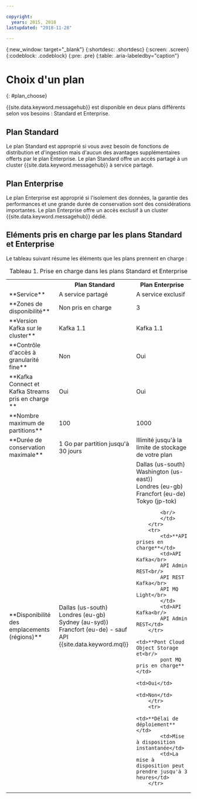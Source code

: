```yaml
---

copyright:
  years: 2015, 2018
lastupdated: "2018-11-28"

---
```


{:new_window: target="_blank"}
{:shortdesc: .shortdesc}
{:screen: .screen}
{:codeblock: .codeblock}
{:pre: .pre}
{:table: .aria-labeledby="caption"}

# Choix d'un plan 
{: #plan_choose}

{{site.data.keyword.messagehub}} est disponible en deux plans différents selon vos besoins : Standard et Enterprise.

## Plan Standard

Le plan Standard est approprié si vous avez besoin de fonctions de distribution et d'ingestion mais d'aucun des avantages supplémentaires offerts par le plan Enterprise. Le plan Standard offre un accès partagé à un cluster {{site.data.keyword.messagehub}} à service partagé.

## Plan Enterprise 

Le plan Enterprise est approprié si l'isolement des données, la garantie des performances et une grande durée de conservation sont des considérations importantes. Le plan Enterprise offre un accès exclusif à un cluster {{site.data.keyword.messagehub}} dédié.

## Eléments pris en charge par les plans Standard et Enterprise

Le tableau suivant résume les éléments que les plans prennent en charge :

<table>
    <caption>Tableau 1. Prise en charge dans les plans Standard et Enterprise</caption>
      <tr>
	        <th></th>
		    <th>Plan Standard</th>
		    <th>Plan Enterprise</th>
        </tr>
		<tr>
			<td>**Service**</td>
			<td>A service partagé </td>
			<td>A service exclusif</td>
		</tr>
        <tr>
			<td>**Zones de disponibilité**</td>
			<td>Non pris en charge</td>
			<td>3</td>
		</tr>
	  		<tr>
			<td>**Version Kafka sur le cluster**</td>
			<td>Kafka 1.1</td>
			<td>Kafka 1.1</td>
		</tr>
		<tr>
			<td>**Contrôle d'accès à granularité fine**</td>
			<td>Non</td>
			<td>Oui</td>
		</tr>
		<tr>
			<td>**Kafka Connect et Kafka Streams pris en charge **</td>
			<td>Oui</td>
			<td>Oui</td>
		</tr>
		<tr>
			<td>**Nombre maximum de partitions**</td>
			<td>100</td>
			<td>1000</td>
		</tr>
		<tr>
			<td>**Durée de conservation maximale**</td>
			<td>1 Go par partition jusqu'à 30 jours </td>
			<td>Illimité jusqu'à la limite de stockage de votre plan </td>
		</tr>
		<tr>
			<td>**Disponibilité des emplacements (régions)**</td>
			<td>Dallas (us-south)</br>
			Londres (eu-gb)</br>
			Sydney (au-syd))</br>
			Francfort (eu-de) - sauf API {{site.data.keyword.mql}} </td>
			<td>Dallas (us-south)</br>
			Washington (us-east))<br/>
			Londres (eu-gb)<br/>
			Francfort (eu-de)<br/>
			Tokyo (jp-tok)<br/>

			<br/>
			</td>
		</tr>
		<tr>
     	    <td>**API prises en charge**</td>
			<td>API Kafka</br>
			API Admin REST<br/>
			API REST Kafka</br>
			API MQ Light</br>
		    </td>
			<td>API Kafka<br/>
			API Admin REST</td>
		</tr>
			<td>**Pont Cloud Object Storage et<br/>
			pont MQ pris en charge**</td>
			<td>Oui</td>
			<td>Non</td>
		</tr>
		<tr>
			<td>**Délai de déploiement**</td>
			<td>Mise à disposition instantanée</td>
			<td>La mise à disposition peut prendre jusqu'à 3 heures</td>
		</tr>

</table>


<!--
## {{site.data.keyword.Bluemix_notm}} Public environment
{: notoc}

{{site.data.keyword.Bluemix_notm}} Public provides an
economical public cloud service where you pay for what you use and share infrastructure with
others.

In {{site.data.keyword.Bluemix_notm}} Public, the cost of
{{site.data.keyword.messagehub}} is determined by two factors: the
number of partitions that you use and the number of messages that you send and receive. There is no
charge for message data while it is retained on the topics, but the data that each partition retains
is capped at 1 GB.

For more information, see [{{site.data.keyword.Bluemix_notm}} Public ![External link icon](../../icons/launch-glyph.svg "External link icon")](https://www.ibm.com/cloud-computing/bluemix/public){:new_window}.
-->

